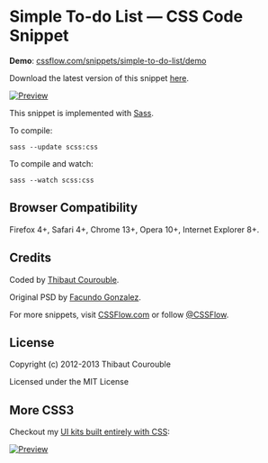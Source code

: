 # Simple To-do List — CSS Code Snippet

**Demo**: [cssflow.com/snippets/simple-to-do-list/demo](http://www.cssflow.com/snippets/simple-to-do-list/demo)

Download the latest version of this snippet [here](http://www.cssflow.com/snippets/simple-to-do-list.zip).

[![Preview](http://cdn.cssflow.com/snippets/simple-to-do-list/preview-580.png)](http://www.cssflow.com/snippets/simple-to-do-list)

This snippet is implemented with [Sass](https://github.com/nex3/sass).

To compile:

`sass --update scss:css`

To compile and watch:

`sass --watch scss:css`

## Browser Compatibility

Firefox 4+, Safari 4+, Chrome 13+, Opera 10+, Internet Explorer 8+.

## Credits

Coded by [Thibaut Courouble](http://thibaut.me).

Original PSD by [Facundo Gonzalez](http://drbl.in/bKOd).

For more snippets, visit [CSSFlow.com](http://www.cssflow.com) or follow [@CSSFlow](https://twitter.com/CSSFlow).

## License

Copyright (c) 2012-2013 Thibaut Courouble

Licensed under the MIT License

## More CSS3

Checkout my [UI kits built entirely with CSS](http://www.cssflow.com/ui-kits):

[![Preview](http://cdn.cssflow.com/kits/all_kits_preview_850.jpg)](http://www.cssflow.com/ui-kits)
